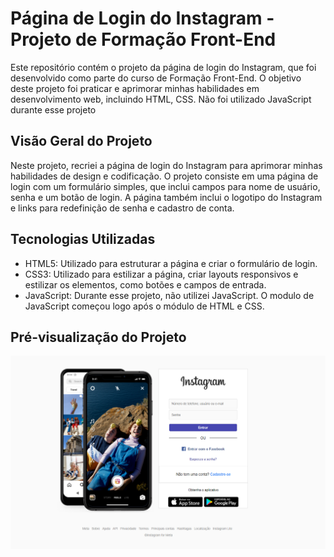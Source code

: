 # Página de Login do Instagram - Projeto de Formação Front-End

Este repositório contém o projeto da página de login do Instagram, que foi desenvolvido como parte do curso de Formação Front-End. O objetivo deste projeto foi praticar e aprimorar minhas habilidades em desenvolvimento web, incluindo HTML, CSS. Não foi utilizado JavaScript durante esse projeto

## Visão Geral do Projeto

Neste projeto, recriei a página de login do Instagram para aprimorar minhas habilidades de design e codificação. O projeto consiste em uma página de login com um formulário simples, que inclui campos para nome de usuário, senha e um botão de login. A página também inclui o logotipo do Instagram e links para redefinição de senha e cadastro de conta.

## Tecnologias Utilizadas

- HTML5: Utilizado para estruturar a página e criar o formulário de login.
- CSS3: Utilizado para estilizar a página, criar layouts responsivos e estilizar os elementos, como botões e campos de entrada.
- JavaScript: Durante esse projeto, não utilizei JavaScript. O modulo de JavaScript começou logo após o módulo de HTML e CSS.

## Pré-visualização do Projeto


![Alt text](image-1.png)
